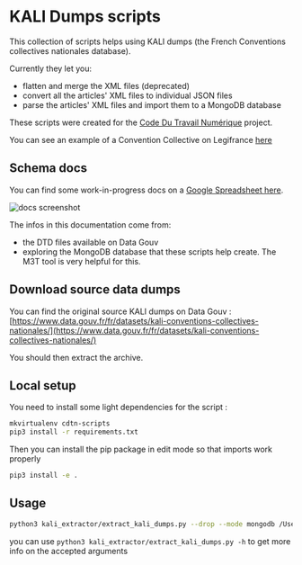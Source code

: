 # KALI Dumps scripts

This collection of scripts helps using KALI dumps (the French Conventions collectives nationales database).

Currently they let you:
- flatten and merge the XML files (deprecated)
- convert all the articles' XML files to individual JSON files
- parse the articles' XML files and import them to a MongoDB database

These scripts were created for the [Code Du Travail Numérique](https://incubateur.social.gouv.fr/startups/code-du-travail-numerique/) project.

You can see an example of a Convention Collective on Legifrance [here](https://www.legifrance.gouv.fr/affichIDCC.do;jsessionid=345B979AD534CB99791356E28B8A9CB0.tplgfr35s_1?idSectionTA=KALISCTA000005733781&cidTexte=KALITEXT000005639851&idConvention=KALICONT000005635890)

## Schema docs

You can find some work-in-progress docs on a [Google Spreadsheet here](https://github.com/SocialGouv/kali_dumps_scripts.git).

![docs screenshot](https://i.imgur.com/8XgOmhL.png)

The infos in this documentation come from:
- the DTD files available on Data Gouv
- exploring the MongoDB database that these scripts help create. The M3T tool is very helpful for this.

## Download source data dumps

You can find the original source KALI dumps on Data Gouv :
[https://www.data.gouv.fr/fr/datasets/kali-conventions-collectives-nationales/](https://www.data.gouv.fr/fr/datasets/kali-conventions-collectives-nationales/)

You should then extract the archive.

## Local setup

You need to install some light dependencies for the script :

```sh
mkvirtualenv cdtn-scripts
pip3 install -r requirements.txt
```

Then you can install the pip package in edit mode so that imports work properly

```sh
pip3 install -e .
```

## Usage

```sh
python3 kali_extractor/extract_kali_dumps.py --drop --mode mongodb /Users/jean/Downloads/kali_dump
```

you can use `python3 kali_extractor/extract_kali_dumps.py -h` to get more info on the accepted arguments
